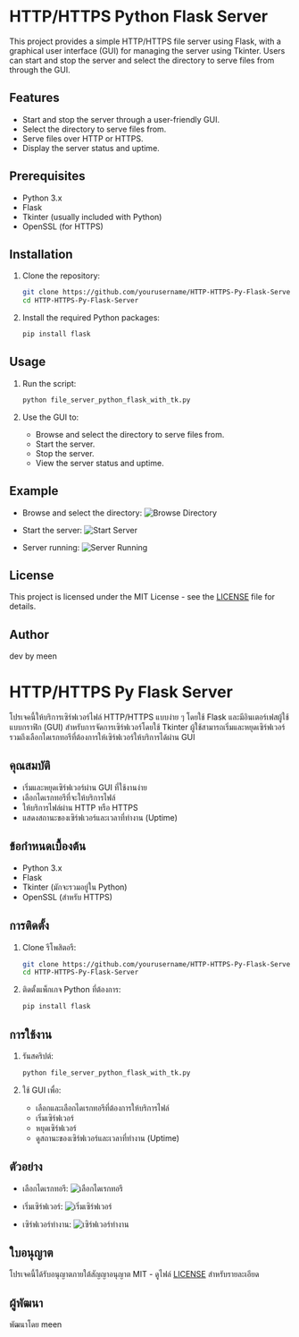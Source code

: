 # HTTP/HTTPS Python Flask Server

This project provides a simple HTTP/HTTPS file server using Flask, with a graphical user interface (GUI) for managing the server using Tkinter. Users can start and stop the server and select the directory to serve files from through the GUI.

## Features

- Start and stop the server through a user-friendly GUI.
- Select the directory to serve files from.
- Serve files over HTTP or HTTPS.
- Display the server status and uptime.

## Prerequisites

- Python 3.x
- Flask
- Tkinter (usually included with Python)
- OpenSSL (for HTTPS)

## Installation

1. Clone the repository:
    ```sh
    git clone https://github.com/yourusername/HTTP-HTTPS-Py-Flask-Server.git
    cd HTTP-HTTPS-Py-Flask-Server
    ```

2. Install the required Python packages:
    ```sh
    pip install flask
    ```

## Usage

1. Run the script:
    ```sh
    python file_server_python_flask_with_tk.py
    ```

2. Use the GUI to:
    - Browse and select the directory to serve files from.
    - Start the server.
    - Stop the server.
    - View the server status and uptime.

## Example

- Browse and select the directory:
    ![Browse Directory](images/browse_directory.png)

- Start the server:
    ![Start Server](images/start_server.png)

- Server running:
    ![Server Running](images/server_running.png)

## License

This project is licensed under the MIT License - see the [LICENSE](LICENSE) file for details.

## Author

dev by meen


# HTTP/HTTPS Py Flask Server

โปรเจคนี้ให้บริการเซิร์ฟเวอร์ไฟล์ HTTP/HTTPS แบบง่าย ๆ โดยใช้ Flask และมีอินเตอร์เฟสผู้ใช้แบบกราฟิก (GUI) สำหรับการจัดการเซิร์ฟเวอร์โดยใช้ Tkinter ผู้ใช้สามารถเริ่มและหยุดเซิร์ฟเวอร์ รวมถึงเลือกไดเรกทอรีที่ต้องการให้เซิร์ฟเวอร์ให้บริการได้ผ่าน GUI

## คุณสมบัติ

- เริ่มและหยุดเซิร์ฟเวอร์ผ่าน GUI ที่ใช้งานง่าย
- เลือกไดเรกทอรีที่จะให้บริการไฟล์
- ให้บริการไฟล์ผ่าน HTTP หรือ HTTPS
- แสดงสถานะของเซิร์ฟเวอร์และเวลาที่ทำงาน (Uptime)

## ข้อกำหนดเบื้องต้น

- Python 3.x
- Flask
- Tkinter (มักจะรวมอยู่ใน Python)
- OpenSSL (สำหรับ HTTPS)

## การติดตั้ง

1. Clone รีโพสิตอรี:
    ```sh
    git clone https://github.com/yourusername/HTTP-HTTPS-Py-Flask-Server.git
    cd HTTP-HTTPS-Py-Flask-Server
    ```

2. ติดตั้งแพ็กเกจ Python ที่ต้องการ:
    ```sh
    pip install flask
    ```

## การใช้งาน

1. รันสคริปต์:
    ```sh
    python file_server_python_flask_with_tk.py
    ```

2. ใช้ GUI เพื่อ:
    - เลือกและเลือกไดเรกทอรีที่ต้องการให้บริการไฟล์
    - เริ่มเซิร์ฟเวอร์
    - หยุดเซิร์ฟเวอร์
    - ดูสถานะของเซิร์ฟเวอร์และเวลาที่ทำงาน (Uptime)

## ตัวอย่าง

- เลือกไดเรกทอรี:
    ![เลือกไดเรกทอรี](images/browse_directory.png)

- เริ่มเซิร์ฟเวอร์:
    ![เริ่มเซิร์ฟเวอร์](images/start_server.png)

- เซิร์ฟเวอร์ทำงาน:
    ![เซิร์ฟเวอร์ทำงาน](images/server_running.png)

## ใบอนุญาต

โปรเจคนี้ได้รับอนุญาตภายใต้สัญญาอนุญาต MIT - ดูไฟล์ [LICENSE](LICENSE) สำหรับรายละเอียด

## ผู้พัฒนา

พัฒนาโดย meen
